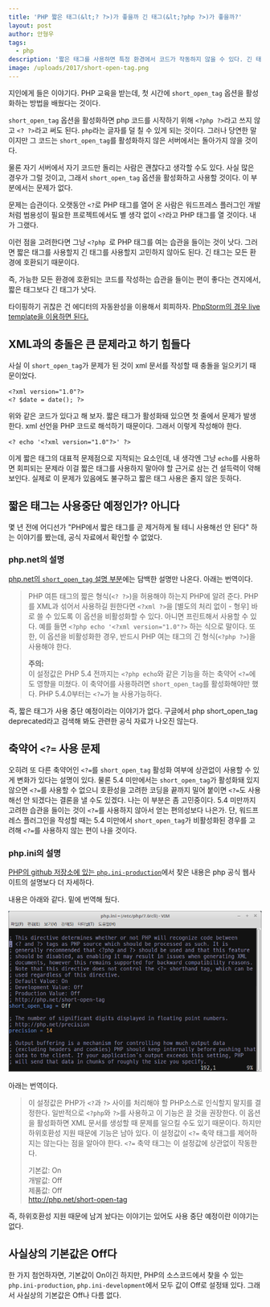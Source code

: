 ```yaml
---
title: 'PHP 짧은 태그(&lt;? ?>)가 좋을까 긴 태그(&lt;?php ?>)가 좋을까?'
layout: post
author: 안형우
tags: 
  - php
description: '짧은 태그를 사용하면 특정 환경에서 코드가 작동하지 않을 수 있다. 긴 태그를 사용하는 습관을 들이자'
image: /uploads/2017/short-open-tag.png
---
```


지인에게 들은 이야기다. PHP 교육을 받는데, 첫 시간에 `short_open_tag` 옵션을 활성화하는 방법을 배웠다는 것이다. 

`short_open_tag` 옵션을 활성화하면 php 코드를 시작하기 위해 `<?php ?>`라고 쓰지 않고 `<? ?>`라고 써도 된다. `php`라는 글자를 덜 칠 수 있게 되는 것이다. 그러나 당연한 말이지만 그 코드는 `short_open_tag`를 활성화하지 않은 서버에서는 돌아가지 않을 것이다.

물론 자기 서버에서 자기 코드만 돌리는 사람은 괜찮다고 생각할 수도 있다. 사실 많은 경우가 그럴 것이고, 그래서 `short_open_tag` 옵션을 활성화하고 사용할 것이다. 이 부분에서는 문제가 없다.

문제는 습관이다. 오랫동안 `<?`로 PHP 태그를 열어 온 사람은 워드프레스 플러그인 개발처럼 범용성이 필요한 프로젝트에서도 별 생각 없이 `<?`라고 PHP 태그를 열 것이다. 내가 그랬다.

이런 점을 고려한다면 그냥 `<?php `로 PHP 태그를 여는 습관을 들이는 것이 낫다. 그러면 짧은 태그를 사용할지 긴 태그를 사용할지 고민하지 않아도 된다. 긴 태그는 모든 환경에 호환되기 때문이다.

즉, 가능한 모든 환경에 호환되는 코드를 작성하는 습관을 들이는 편이 좋다는 견지에서, 짧은 태그보다 긴 태그가 낫다.

타이핑하기 귀찮은 건 에디터의 자동완성을 이용해서 회피하자. [PhpStorm의 경우 live template을 이용하면 된다.](/2017/04/12/php-open-tag-live-template-on-phpstorm.html)


## XML과의 충돌은 큰 문제라고 하기 힘들다

사실 이 `short_open_tag`가 문제가 된 것이 xml 문서를 작성할 때 충돌을 일으키기 때문이었다. 

    <?xml version="1.0"?>
    <? $date = date(); ?>

위와 같은 코드가 있다고 해 보자. 짧은 태그가 활성화돼 있으면 첫 줄에서 문제가 발생한다. xml 선언을 PHP 코드로 해석하기 때문이다. 그래서 이렇게 작성해야 한다.

    <? echo '<?xml version="1.0"?>' ?>

이게 짧은 태그의 대표적 문제점으로 지적되는 요소인데, 내 생각엔 그냥 `echo`를 사용하면 회피되는 문제라 이걸 짧은 태그를 사용하지 말아야 할 근거로 삼는 건 설득력이 약해 보인다. 실제로 이 문제가 있음에도 불구하고 짧은 태그 사용은 줄지 않은 듯하다.


## 짧은 태그는 사용중단 예정인가? 아니다

몇 년 전에 어디선가 "PHP에서 짧은 태그를 곧 제거하게 될 테니 사용해선 안 된다" 하는 이야기를 봤는데, 공식 자료에서 확인할 수 없었다. 

### php.net의 설명

[php.net의 `short_open_tag` 설명 부분](http://php.net/manual/en/ini.core.php#ini.short-open-tag)에는 담백한 설명만 나온다. 아래는 번역이다.

> PHP 여튼 태그의 짧은 형식(`<? ?>`)을 허용해야 하는지 PHP에 알려 준다. PHP를 XML과 섞어서 사용하길 원한다면 `<?xml ?>`을 [별도의 처리 없이 - 형우] 바로 쓸 수 있도록 이 옵션을 비활성화할 수 있다. 
> 아니면 프린트해서 사용할 수 있다. 예를 들면 `<?php echo '<?xml version="1.0"?>` 하는 식으로 말이다. 또한, 이 옵션을 비활성화한 경우, 반드시 PHP 여는 태그의 긴 형식(`<?php ?>`)을 사용해야 한다.
> 
> **주의:**  
> 이 설정값은 PHP 5.4 전까지는 `<?php echo`와 같은 기능을 하는 축약어 `<?=`에도 영향을 미쳤다. 이 축약어를 사용하려면 `short_open_tag`를 활성화해야만 했다. PHP 5.4.0부터는 `<?=`가 늘 사용가능하다.

즉, 짧은 태그가 사용 중단 예정이라는 이야기가 없다. 구글에서 php short\_open\_tag deprecated라고 검색해 봐도 관련한 공식 자료가 나오진 않는다.


## 축약어 `<?=` 사용 문제

오히려 또 다른 축약어인 `<?=`를 `short_open_tag` 활성화 여부에 상관없이 사용할 수 있게 변화가 있다는 설명이 있다. 물론 5.4 미만에서는 `short_open_tag`가 활성화돼 있지 않으면 `<?=`를 사용할 수 없으니 호환성을 고려한 코딩을 끝까지 밀어 붙이면 `<?=`도 사용해선 안 되겠다는 결론을 낼 수도 있겠다. 나는 이 부분은 좀 고민중이다. 5.4 미만까지 고려한 습관을 들이는 것이 `<?=`를 사용하지 않아서 얻는 편의성보다 나은가. 단, 워드프레스 플러그인을 작성할 때는 5.4 미만에서 `short_open_tag`가 비활성화된 경우를 고려해 `<?=`를 사용하지 않는 편이 나을 것이다.


### php.ini의 설명

[PHP의 github 저장소에 있는 `php.ini-production`][php-ini-github]에서 찾은 내용은 php 공식 웹사이트의 설명보다 더 자세하다.

[php-ini-github]: https://github.com/php/php-src/blob/php-7.1.4/php.ini-production

내용은 아래와 같다. 밑에 번역해 뒀다.

![php.ini의 주석 내용](/uploads/2017/short-open-tag.png)


아래는 번역이다.

> 이 설정값은 PHP가 `<?`과 `?>` 사이를 처리해야 할 PHP소스로 인식할지 말지를 결정한다. 
> 일반적으로 `<?php`와 `?>`를 사용하고 이 기능은 끌 것을 권장한다. 이 옵션을 활성화하면 
> XML 문서를 생성할 때 문제를 일으킬 수도 있기 때문이다. 하지만 하위호환성 지원 때문에 
> 기능은 남아 있다. 이 설정값이 `<?=` 축약 태그를 제어하지는 않는다는 점을 알아야 한다.
> `<?=` 축약 태그는 이 설정값에 상관없이 작동한다.
>
> 기본값: On  
> 개발값: Off  
> 제품값: Off  
> <http://php.net/short-open-tag>

즉, 하위호환성 지원 때문에 남겨 놨다는 이야기는 있어도 사용 중단 예정이란 이야기는 없다.


## 사실상의 기본값은 Off다

한 가지 첨언하자면, 기본값이 On이긴 하지만, PHP의 소스코드에서 찾을 수 있는 `php.ini-production`, `php.ini-development`에서 모두 값이 Off로 설정돼 있다. 그래서 사실상의 기본값은 Off나 다름 없다.


